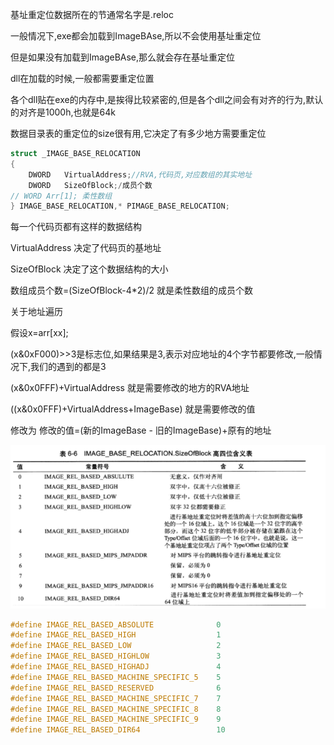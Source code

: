 

基址重定位数据所在的节通常名字是.reloc

一般情况下,exe都会加载到ImageBAse,所以不会使用基址重定位

但是如果没有加载到ImageBAse,那么就会存在基址重定位



dll在加载的时候,一般都需要重定位置

各个dll贴在exe的内存中,是挨得比较紧密的,但是各个dll之间会有对齐的行为,默认的对齐是1000h,也就是64k

数据目录表的重定位的size很有用,它决定了有多少地方需要重定位



```c
struct _IMAGE_BASE_RELOCATION
{
    DWORD   VirtualAddress;//RVA,代码页,对应数组的其实地址
    DWORD   SizeOfBlock;/成员个数
// WORD	Arr[1]; 柔性数组
} IMAGE_BASE_RELOCATION,* PIMAGE_BASE_RELOCATION;
```

每一个代码页都有这样的数据结构

VirtualAddress 决定了代码页的基地址

SizeOfBlock 决定了这个数据结构的大小

数组成员个数=(SizeOfBlock-4*2)/2 就是柔性数组的成员个数







关于地址遍历

假设x=arr[xx];

(x&0xF000)>>3是标志位,如果结果是3,表示对应地址的4个字节都要修改,一般情况下,我们的遇到的都是3

(x&0x0FFF)+VirtualAddress 就是需要修改的地方的RVA地址

((x&0x0FFF)+VirtualAddress+ImageBase) 就是需要修改的值

修改为 修改的值=(新的ImageBase - 旧的ImageBase)+原有的地址



![Untitled](img/7dd3496d4e184434a98edc11de043e96Untitled10.png)

```c
#define IMAGE_REL_BASED_ABSOLUTE              0
#define IMAGE_REL_BASED_HIGH                  1
#define IMAGE_REL_BASED_LOW                   2
#define IMAGE_REL_BASED_HIGHLOW               3
#define IMAGE_REL_BASED_HIGHADJ               4
#define IMAGE_REL_BASED_MACHINE_SPECIFIC_5    5
#define IMAGE_REL_BASED_RESERVED              6
#define IMAGE_REL_BASED_MACHINE_SPECIFIC_7    7
#define IMAGE_REL_BASED_MACHINE_SPECIFIC_8    8
#define IMAGE_REL_BASED_MACHINE_SPECIFIC_9    9
#define IMAGE_REL_BASED_DIR64                 10
```
